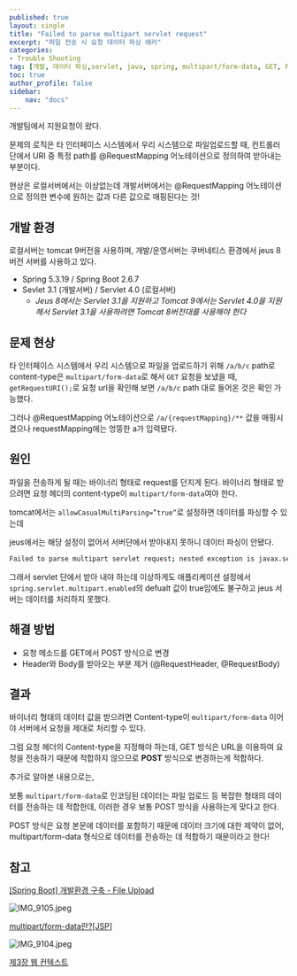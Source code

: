 ```yaml
---
published: true
layout: single
title: "Failed to parse multipart servlet request"
excerpt: "파일 전송 시 요청 데이터 파싱 에러"
categories:
- Trouble Shooting
tag: [개발, 데이터 파싱,servlet, java, spring, multipart/form-data, GET, POST, HTTP]
toc: true
author_profile: false
sidebar:
    nav: "docs"
---
```


개발팀에서 지원요청이 왔다.

문제의 로직은 타 인터페이스 시스템에서 우리 시스템으로 파일업로드할 때, 컨트롤러 단에서 URI 중 특정 path를 @RequestMapping 어노테이션으로 정의하여 받아내는 부분이다. 

현상은 로컬서버에서는 이상없는데 개발서버에서는 @RequestMapping 어노테이션으로 정의한 변수에 원하는 값과 다른 값으로 매핑된다는 것!

## 개발 환경

로컬서버는 tomcat 9버전을 사용하며, 개발/운영서버는 쿠버네티스 환경에서 jeus 8버전 서버를 사용하고 있다.

- Spring 5.3.19 / Spring Boot 2.6.7
- Sevlet 3.1 (개발서버) / Servlet 4.0 (로컬서버)
    - *Jeus 8에서는 Servlet 3.1을 지원하고 Tomcat 9에서는 Servlet 4.0을 지원해서 Servlet 3.1을 사용하려면 Tomcat 8버전대를 사용해야 한다*

## 문제 현상

타 인터페이스 시스템에서 우리 시스템으로 파일을 업로드하기 위해 `/a/b/c` path로 content-type은 `multipart/form-data`로 해서 `GET` 요청을 보냈을 때, `getRequestURI();`로 요청 url을 확인해 보면  `/a/b/c` path 대로 들어온 것은 확인 가능했다.

그러나 @RequestMapping 어노테이션으로 `/a/{requestMapping}/**` 값을 매핑시켰으나 requestMapping에는 엉뚱한 a가 입력됐다.

## 원인

파일을 전송하게 될 때는 바이너리 형태로 request를 던지게 된다. 바이너리 형태로 받으려면 요청 헤더의 content-type이 `multipart/form-data`여야 한다.

tomcat에서는 `allowCasualMultiParsing=”true”`로 설정하면 데이터를 파싱할 수 있는데

jeus에서는 해당 설정이 없어서 서버단에서 받아내지 못하니 데이터 파싱이 안됐다.

```bash
Failed to parse multipart servlet request; nested exception is javax.servlet.ServletException: The request's content-type is not multipart/form-data.
```

그래서 servlet 단에서 받아 내야 하는데 이상하게도 애플리케이션 설정에서 `spring.servlet.multipart.enabled`의 defualt 값이 true임에도 불구하고 jeus 서버는 데이터를 처리하지 못했다.

## 해결 방법

- 요청 메소드를 GET에서 POST 방식으로 변경
- Header와 Body를 받아오는 부분 제거 (@RequestHeader, @RequestBody)

## 결과

바이너리 형태의 데이터 값을 받으려면 Content-type이 `multipart/form-data` 이어야 서버에서 요청을 제대로 처리할 수 있다.

그럼 요청 헤더의 Content-type을 지정해야 하는데, GET 방식은 URL을 이용하여 요청을 전송하기 때문에 적합하지 않으므로 **POST** 방식으로 변경하는게 적합하다.

추가로 알아본 내용으로는,

보통 `multipart/form-data`로 인코딩된 데이터는 파일 업로드 등 복잡한 형태의 데이터를 전송하는 데 적합한데, 이러한 경우 보통 POST 방식을 사용하는게 맞다고 한다.

POST 방식은 요청 본문에 데이터를 포함하기 때문에 데이터 크기에 대한 제약이 없어, multipart/form-data 형식으로 데이터를 전송하는 데 적합하기 때문이라고 한다!

## 참고

[[Spring Boot] 개발환경 구축 - File Upload](https://hermeslog.tistory.com/m/667)

![IMG_9105.jpeg](Failed%20to%20parse%20multipart%20servlet%20request%20940d7b9a647c4a4e995da605f46f3e2a/IMG_9105.jpeg)

[multipart/form-data란?[JSP]](https://pypypy.tistory.com/159)

![IMG_9104.jpeg](Failed%20to%20parse%20multipart%20servlet%20request%20940d7b9a647c4a4e995da605f46f3e2a/IMG_9104.jpeg)

[제3장 웹 컨텍스트](https://technet.tmaxsoft.com/upload/download/online/jeus/pver-20150722-000001/web-engine/chapter_context_web_application.html)